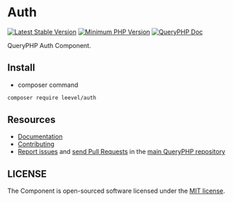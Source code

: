 Auth
=================

[![Latest Stable Version](http://img.shields.io/packagist/v/leevel/auth.svg)](https://packagist.org/packages/leevel/auth)
<a href="https://php.net"><img src="https://img.shields.io/badge/php-%3E%3D%208.1.0-8892BF.svg" alt="Minimum PHP Version"></a>
[![QueryPHP Doc](https://img.shields.io/badge/docs-passing-green.svg?maxAge=2592000)](https://www.queryphp.com/docs/)

QueryPHP Auth Component.

## Install

- composer command

```bash
composer require leevel/auth
```

Resources
---------

  * [Documentation](https://www.queryphp.com/docs/component/auth.html)
  * [Contributing](https://www.queryphp.com/docs/developer/)
  * [Report issues](https://github.com/hunzhiwange/framework/issues) and
    [send Pull Requests](https://github.com/hunzhiwange/framework/pulls)
    in the [main QueryPHP repository](https://github.com/hunzhiwange/framework)

## LICENSE

The Component is open-sourced software licensed under the [MIT license](LICENSE).